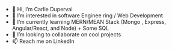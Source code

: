 - 👋 Hi, I’m Carlie Duperval
- 👀 I’m interested in software Enginee ring / Web Development 
- 🌱 I’m currently learning MERN/MEAN Stack (Mongo , Express, Angular/React, and Node) + Some SQL
- 💞️ I’m looking to collaborate on cool projects 
- 📫 Reach me on LinkedIn

<!---
CarlieDuperval/CarlieDuperval is a ✨ special ✨ repository because its `README.md` (this file) appears on your GitHub profile.
You can click the Preview link to take a look at your changes.
--->
